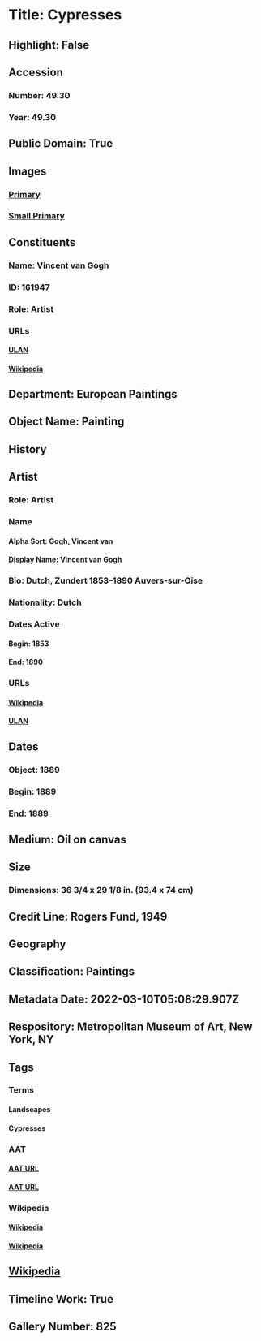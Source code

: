 # Title: Cypresses
## Highlight: False
## Accession
### Number: 49.30
### Year: 49.30
## Public Domain: True
## Images
### [Primary](https://images.metmuseum.org/CRDImages/ep/original/DP130999.jpg)
### [Small Primary](https://images.metmuseum.org/CRDImages/ep/web-large/DP130999.jpg)
## Constituents
### Name: Vincent van Gogh
### ID: 161947
### Role: Artist
### URLs
#### [ULAN](http://vocab.getty.edu/page/ulan/500115588)
#### [Wikipedia](https://www.wikidata.org/wiki/Q5582)
## Department: European Paintings
## Object Name: Painting
## History
## Artist
### Role: Artist
### Name
#### Alpha Sort: Gogh, Vincent van
#### Display Name: Vincent van Gogh
### Bio: Dutch, Zundert 1853–1890 Auvers-sur-Oise
### Nationality: Dutch
### Dates Active
#### Begin: 1853
#### End: 1890
### URLs
#### [Wikipedia](https://www.wikidata.org/wiki/Q5582)
#### [ULAN](http://vocab.getty.edu/page/ulan/500115588)
## Dates
### Object: 1889
### Begin: 1889
### End: 1889
## Medium: Oil on canvas
## Size
### Dimensions: 36 3/4 x 29 1/8 in. (93.4 x 74 cm)
## Credit Line: Rogers Fund, 1949
## Geography
## Classification: Paintings
## Metadata Date: 2022-03-10T05:08:29.907Z
## Respository: Metropolitan Museum of Art, New York, NY
## Tags
### Terms
#### Landscapes
#### Cypresses
### AAT
#### [AAT URL](http://vocab.getty.edu/page/aat/300132294)
#### [AAT URL](http://vocab.getty.edu/page/aat/300343641)
### Wikipedia
#### [Wikipedia]()
#### [Wikipedia]()
## [Wikipedia](https://www.wikidata.org/wiki/Q867510)
## Timeline Work: True
## Gallery Number: 825